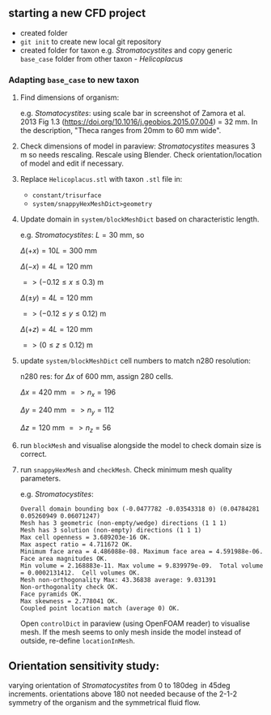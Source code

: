 ## starting a new CFD project
- created folder
- `git init` to create new local git repository
- created folder for taxon e.g. *Stromatocystites* and copy generic `base_case` folder from other taxon - *Helicoplacus*

### Adapting `base_case` to new taxon
1. Find dimensions of organism:

    e.g. *Stomatocystites*: 
    using scale bar in screenshot of Zamora et al. 2013 Fig 1.3 (https://doi.org/10.1016/j.geobios.2015.07.004) = 32 mm. In the description, "Theca ranges from 20mm to 60 mm wide".

2. Check dimensions of model in paraview: *Stromatocystites* measures 3 m so needs rescaling. Rescale using Blender. Check orientation/location of model and edit if necessary.

3. Replace `Helicoplacus.stl` with taxon `.stl` file in:
    
    - `constant/trisurface`
    - `system/snappyHexMeshDict>geometry`

4. Update domain in `system/blockMeshDict` based on characteristic length.

    e.g. *Stromatocystites*: $L = 30$ mm, so
    
    $\Delta (+x) = 10L = 300$ mm 

    $\Delta (-x) = 4L = 120$ mm

    $=> (-0.12 \leq x \leq 0.3)$ m

    $\Delta(\pm y) = 4L = 120$ mm
    
    $=> (-0.12 \leq y \leq 0.12)$ m

    $\Delta(+z) = 4L = 120$ mm

    $=> (0 \leq z \leq 0.12)$ m

5. update `system/blockMeshDict` cell numbers to match n280 resolution:
    
    n280 res: for $\Delta x$ of 600 mm, assign 280 cells.

    $\Delta x = 420$ mm $=> n_x = 196$

    $\Delta y = 240$ mm $=> n_y = 112$
    
    $\Delta z = 120$ mm $=> n_z = 56$ 

6. run `blockMesh` and visualise alongside the model to check domain size is correct.

7. run `snappyHexMesh` and `checkMesh`. Check minimum mesh quality parameters.

    e.g. *Stromatocystites*:

    ```
    Overall domain bounding box (-0.0477782 -0.03543318 0) (0.04784281 0.05260949 0.06071247)
    Mesh has 3 geometric (non-empty/wedge) directions (1 1 1)
    Mesh has 3 solution (non-empty) directions (1 1 1)
    Max cell openness = 3.689203e-16 OK.
    Max aspect ratio = 4.711672 OK.
    Minimum face area = 4.486088e-08. Maximum face area = 4.591988e-06.  Face area magnitudes OK.
    Min volume = 2.168883e-11. Max volume = 9.839979e-09.  Total volume = 0.0002131412.  Cell volumes OK.
    Mesh non-orthogonality Max: 43.36838 average: 9.031391
    Non-orthogonality check OK.
    Face pyramids OK.
    Max skewness = 2.778041 OK.
    Coupled point location match (average 0) OK.
    ```
    
    Open `controlDict` in paraview (using OpenFOAM reader) to visualise mesh. If the mesh seems to only mesh inside the model instead of outside, re-define `locationInMesh`.

## Orientation sensitivity study:
varying orientation of *Stromatocystites* from 0 to 180$\deg$ in 45$\deg$ increments. orientations above 180 not needed because of the 2-1-2 symmetry of the organism and the symmetrical fluid flow. 
